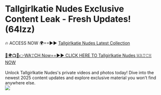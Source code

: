 # Tallgirlkatie Nudes Exclusive Content Leak - Fresh Updates! (64lzz)

🔥 ACCESS NOW 🌍==►► <a href="https://tinyurl.com/yc657z5k" rel="nofollow">Tallgirlkatie Nudes Latest Collection</a>
<br><br>
[🔴🌍📺📱👉WA𝚃CH Now==►► CLICK HERE TO Tallgirlkatie Nudes 𝚆𝙰𝚃𝙲𝙷 NOW](https://tinyurl.com/yc657z5k)
<br><br>
Unlock Tallgirlkatie Nudes's private videos and photos today! Dive into the newest 2025 content updates and explore exclusive material you won’t find anywhere else.
<br>
<a href="https://tinyurl.com/yc657z5k" rel="nofollow" data-target="animated-image.originalLink"><img src="https://camo.githubusercontent.com/8a4f000d20f83aca3bf7ec5f350d767afa0574a8a352519fd8cfa583a6f93a33/68747470733a2f2f692e696d6775722e636f6d2f644a486b345a712e676966" data-canonical-src="https://i.imgur.com/dJHk4Zq.gif" style="max-width: 100%; display: inline-block;" data-target="animated-image.originalImage"></a>
<br>
